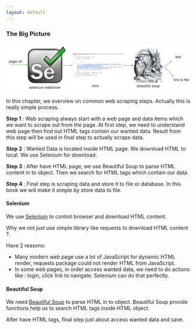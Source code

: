 ```yaml
---
layout: default
---
```


### The Big Picture

![](images/big_picture.png)

In this chapter, we overview on common web scraping steps. Actually this is really simple process.

**Step 1** : Web scraping always start with a web page and data items which we want to scrape out from the page. At first step, we need to understand web page then find out  HTML tags contain our wanted data. Result from this step will be used in final step to actually scrape data.



**Step 2** : Wanted Data is located inside HTML page.  We download HTML to local. We use Selenium for download.



**Step 3** : After have HTML page, we use Beautiful Soup to parse HTML content in to object. Then we search for HTML tags which contain our data.



**Step 4** : Final step is scraping data and store it to file  or database. In this book we will make it simple by store data to file.



#### Selenium

We use <a href="https://www.seleniumhq.org/" target="_blank">Selenium</a> to control browser and download HTML content. 

Why we not just use simple library like requests to download HTML content ?. 

Have 2 reasons:

* Many modern web page use a lot of JavaScript for dynamic HTML render, requests package could not render HTML from JavaScript.
* In some web pages, in order access wanted data, we need to do actions like : login, click link to navigate. Selenium can do that perfectly.



#### Beautiful Soup

We need [Beautiful Soup](https://www.crummy.com/software/BeautifulSoup/bs4/doc/) to parse HTML in to object. Beautiful Soup provide functions help us to search HTML tags inside HTML object.

After have HTML tags, final step just about access wanted data and save.